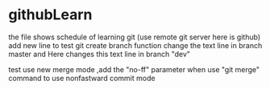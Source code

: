 githubLearn
============
the file shows schedule of learning git (use remote git server here is github)
add new line to test git create branch function
change the text line in branch master and Here changes this text line in branch "dev"

test use new merge mode ,add the "no-ff"  parameter when use "git merge" command  to use nonfastward commit mode

